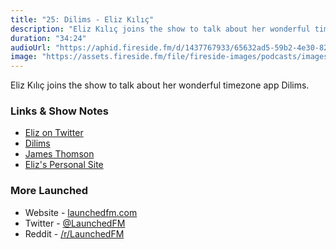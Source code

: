 ```yaml
---
title: "25: Dilims - Eliz Kılıç"
description: "Eliz Kılıç joins the show to talk about her wonderful timezone app Dilims."
duration: "34:24"
audioUrl: "https://aphid.fireside.fm/d/1437767933/65632ad5-59b2-4e30-82d1-13845dce07dd/9a0d9576-bf99-430d-83b9-772075ef2e5c.mp3"
image: "https://assets.fireside.fm/file/fireside-images/podcasts/images/6/65632ad5-59b2-4e30-82d1-13845dce07dd/episodes/9/9a0d9576-bf99-430d-83b9-772075ef2e5c/cover.jpg?v=1"
---
```


<p>Eliz Kılıç joins the show to talk about her wonderful timezone app Dilims.</p>

<h3>Links &amp; Show Notes</h3>

<ul>
<li><a href="https://twitter.com/eliz_kilic" rel="nofollow">Eliz on Twitter</a></li>
<li><a href="https://apps.apple.com/us/app/dilims-time-zones-app/id1487998811" rel="nofollow">Dilims</a></li>
<li><a href="https://twitter.com/jamesthomson" rel="nofollow">James Thomson</a></li>
<li><a href="https://eliz.dev" rel="nofollow">Eliz&#39;s Personal Site</a></li>
</ul>

<h3>More Launched</h3>

<ul>
<li>Website - <a href="https://launchedfm.com" rel="nofollow">launchedfm.com</a></li>
<li>Twitter - <a href="https://twitter.com/launchedfm" rel="nofollow">@LaunchedFM</a></li>
<li>Reddit - <a href="https://www.reddit.com/r/LaunchedFM/" rel="nofollow">/r/LaunchedFM</a></li>
</ul>
